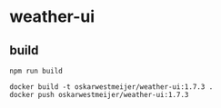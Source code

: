 # weather-ui

## build

```
npm run build

docker build -t oskarwestmeijer/weather-ui:1.7.3 .
docker push oskarwestmeijer/weather-ui:1.7.3
```